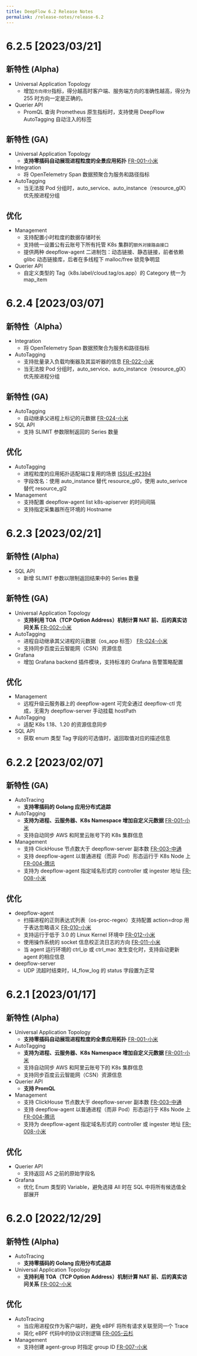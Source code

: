 ```yaml
---
title: DeepFlow 6.2 Release Notes
permalink: /release-notes/release-6.2
---
```


# 6.2.5 [2023/03/21]

## 新特性 (Alpha)

- Universal Application Topology
  - 增加`方向得分`指标，得分越高时客户端、服务端方向的准确性越高，得分为 255 时方向一定是正确的。
- Querier API
  - PromQL 查询 Prometheus 原生指标时，支持使用 DeepFlow AutoTagging 自动注入的标签

## 新特性 (GA)

- Universal Application Topology
  - **支持零插码自动展现进程粒度的全景应用拓扑** [FR-001-小米](https://github.com/deepflowio/deepflow/issues/1481)
- Integration
  - 将 OpenTelemetry Span 数据预聚合为服务和路径指标
- AutoTagging
  - 当无法按 Pod 分组时，auto\_service、auto\_instance（resource\_glX）优先按进程分组

## 优化

- Management
  - 支持配置小时粒度的数据存储时长
  - 支持统一设置公有云账号下所有托管 K8s 集群的`额外对接路由接口`
  - 提供两种 deepflow-agent 二进制包：动态链接、静态链接，前者依赖 glibc 动态链接库，后者在多线程下 malloc/free 锁竞争明显
- Querier API
  - 自定义类型的 Tag（k8s.label/cloud.tag/os.app）的 Category 统一为 map\_item

# 6.2.4 [2023/03/07]

## 新特性（Alpha）

- Integration
  - 将 OpenTelemetry Span 数据预聚合为服务和路径指标
- AutoTagging
  - 支持批量录入负载均衡器及其监听器的信息 [FR-022-小米](https://github.com/deepflowio/deepflow/issues/2406)
  - 当无法按 Pod 分组时，auto\_service、auto\_instance（resource\_glX）优先按进程分组

## 新特性 (GA)

- AutoTagging
  - 自动继承父进程上标记的元数据 [FR-024-小米](https://github.com/deepflowio/deepflow/issues/2456)
- SQL API
  - 支持 SLIMIT 参数限制返回的 Series 数量

## 优化

- AutoTagging
  - 进程粒度的应用拓扑适配端口复用的场景 [ISSUE-#2394](https://github.com/deepflowio/deepflow/issues/2394)
  - 字段改名：使用 auto\_instance 替代 resource\_gl0，使用 auto\_serivce 替代 resource\_gl2
- Management
  - 支持配置 deepflow-agent list k8s-apiserver 的时间间隔
  - 支持指定采集器所在环境的 Hostname

# 6.2.3 [2023/02/21]

## 新特性 (Alpha)

- SQL API
  - 新增 SLIMIT 参数以限制返回结果中的 Series 数量

## 新特性 (GA)

- Universal Application Topology
  - **支持利用 TOA（TCP Option Address）机制计算 NAT 前、后的真实访问关系** [FR-002-小米](https://github.com/deepflowio/deepflow/issues/1490)
- AutoTagging
  - 进程自动继承其父进程的元数据（os\_app 标签） [FR-024-小米](https://github.com/deepflowys/deepflow/issues/2456)
  - 支持同步百度云云智能网（CSN）资源信息
- Grafana
  - 增加 Grafana backend 插件模块，支持标准的 Grafana 告警策略配置

## 优化

- Management
  - 远程升级云服务器上的 deepflow-agent 可完全通过 deepflow-ctl 完成，无需为 deepflow-server 手动挂载 hostPath
- AutoTagging
  - 适配 K8s 1.18、1.20 的资源信息同步
- SQL API
  - 获取 enum 类型 Tag 字段的可选值时，返回取值对应的描述信息

# 6.2.2 [2023/02/07]

## 新特性 (GA)

- AutoTracing
  - **支持零插码的 Golang 应用分布式追踪**
- AutoTagging
  - **支持为进程、云服务器、K8s Namespace 增加自定义元数据** [FR-001-小米](https://github.com/deepflowys/deepflow/issues/1481)
  - 支持自动同步 AWS 和阿里云账号下的 K8s 集群信息
- Management
  - 支持 ClickHouse 节点数大于 deepflow-server 副本数 [FR-003-中通](https://github.com/deepflowys/deepflow/issues/1623)
  - 支持 deepflow-agent 以普通进程（而非 Pod）形态运行于 K8s Node 上 [FR-004-腾讯](https://github.com/deepflowys/deepflow/issues/1710)
  - 支持为 deepflow-agent 指定域名形式的 controller 或 ingester 地址 [FR-008-小米](https://github.com/deepflowys/deepflow/issues/1998)

## 优化

- deepflow-agent
  - 扫描进程的正则表达式列表（os-proc-regex）支持配置 action=drop 用于表达忽略语义 [FR-010-小米](https://github.com/deepflowys/deepflow/issues/2280)
  - 支持运行于低于 3.0 的 Linux Kernel 环境中 [FR-012-小米](https://github.com/deepflowys/deepflow/issues/2283)
  - 使用操作系统的 socket 信息校正流日志的方向 [FR-011-小米](https://github.com/deepflowys/deepflow/issues/2281)
  - 当 agent 运行环境的 ctrl\_ip 或 ctrl\_mac 发生变化时，支持自动更新 agent 的相应信息
- deepflow-server
  - UDP 流超时结束时，l4\_flow\_log 的 status 字段置为正常

# 6.2.1 [2023/01/17]

## 新特性 (Alpha)

- Universal Application Topology
  - **支持零插码自动展现进程粒度的全景应用拓扑** [FR-001-小米](https://github.com/deepflowio/deepflow/issues/1481)
- AutoTagging
  - **支持为进程、云服务器、K8s Namespace 增加自定义元数据** [FR-001-小米](https://github.com/deepflowio/deepflow/issues/1481)
  - 支持自动同步 AWS 和阿里云账号下的 K8s 集群信息
  - 支持同步百度云云智能网（CSN）资源信息
- Querier API
  - **支持 PromQL**
- Management
  - 支持 ClickHouse 节点数大于 deepflow-server 副本数 [FR-003-中通](https://github.com/deepflowio/deepflow/issues/1623)
  - 支持 deepflow-agent 以普通进程（而非 Pod）形态运行于 K8s Node 上 [FR-004-腾讯](https://github.com/deepflowio/deepflow/issues/1710)
  - 支持为 deepflow-agent 指定域名形式的 controller 或 ingester 地址 [FR-008-小米](https://github.com/deepflowio/deepflow/issues/1998)

## 优化

- Querier API
  - 支持返回 AS 之前的原始字段名
- Grafana
  - 优化 Enum 类型的 Variable，避免选择 All 时在 SQL 中将所有候选值全部展开

# 6.2.0 [2022/12/29]

## 新特性 (Alpha)

- AutoTracing
  - **支持零插码的 Golang 应用分布式追踪**
- Universal Application Topology
  - **支持利用 TOA（TCP Option Address）机制计算 NAT 前、后的真实访问关系** [FR-002-小米](https://github.com/deepflowio/deepflow/issues/1490)

## 优化

- AutoTracing
  - 当应用进程仅作为客户端时，避免 eBPF 将所有请求关联至同一个 Trace
  - 简化 eBPF 代码中的协议识别逻辑 [FR-005-云杉](https://github.com/deepflowio/deepflow/issues/1739)
- Management
  - 支持创建 agent-group 时指定 group ID [FR-007-小米](https://github.com/deepflowio/deepflow/issues/1864)

